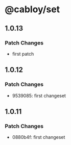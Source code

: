 # @cabloy/set

## 1.0.13

### Patch Changes

- first patch

## 1.0.12

### Patch Changes

- 9539085: first changeset

## 1.0.11

### Patch Changes

- 0880b4f: first changeset
